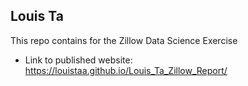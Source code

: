 ## Louis Ta
This repo contains for the Zillow Data Science Exercise

- Link to published website: https://louistaa.github.io/Louis_Ta_Zillow_Report/